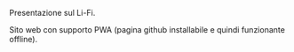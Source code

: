 Presentazione sul Li-Fi.

Sito web con supporto PWA (pagina github installabile e quindi funzionante offline).
